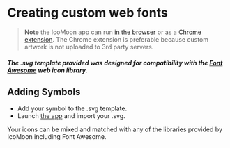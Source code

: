 Creating custom web fonts
=========================

> **Note** the IcoMoon app can run [in the browser](http://icomoon.io/app/) or as a [Chrome extension](https://chrome.google.com/webstore/detail/icomoon/kppingdhhalimbaehfmhldppemnmlcjd). 
The Chrome extension is preferable because custom artwork is not uploaded to 3rd party servers.


##### The .svg template provided was designed for compatibility with the [Font Awesome](http://fortawesome.github.io/Font-Awesome/) web icon library.


## Adding Symbols
* Add your symbol to the .svg template. 
* Launch [the app](chrome-extension://kppingdhhalimbaehfmhldppemnmlcjd/IcoMoonApp.html) and import your .svg.

Your icons can be mixed and matched with any of the libraries provided by IcoMoon including Font Awesome.
